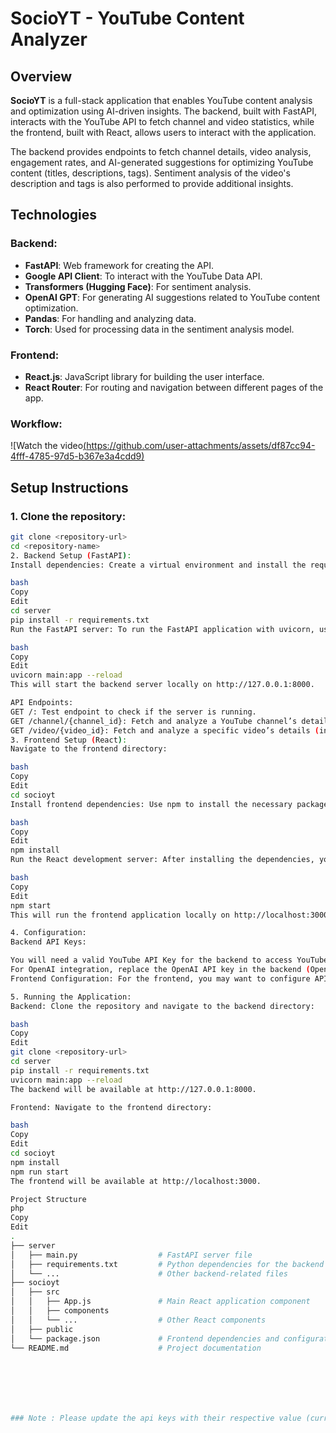 # SocioYT - YouTube Content Analyzer

## Overview

**SocioYT** is a full-stack application that enables YouTube content analysis and optimization using AI-driven insights. The backend, built with FastAPI, interacts with the YouTube API to fetch channel and video statistics, while the frontend, built with React, allows users to interact with the application.

The backend provides endpoints to fetch channel details, video analysis, engagement rates, and AI-generated suggestions for optimizing YouTube content (titles, descriptions, tags). Sentiment analysis of the video's description and tags is also performed to provide additional insights.

## Technologies

### Backend:
- **FastAPI**: Web framework for creating the API.
- **Google API Client**: To interact with the YouTube Data API.
- **Transformers (Hugging Face)**: For sentiment analysis.
- **OpenAI GPT**: For generating AI suggestions related to YouTube content optimization.
- **Pandas**: For handling and analyzing data.
- **Torch**: Used for processing data in the sentiment analysis model.

### Frontend:
- **React.js**: JavaScript library for building the user interface.
- **React Router**: For routing and navigation between different pages of the app.

### Workflow:


![Watch the video[(https://github.com/user-attachments/assets/df87cc94-4fff-4785-97d5-b367e3a4cdd9)](https://github.com/user-attachments/assets/06648d9d-20d4-4d7d-8b15-10825849a8eb)




## Setup Instructions

### 1. Clone the repository:
```bash
git clone <repository-url>
cd <repository-name>
2. Backend Setup (FastAPI):
Install dependencies: Create a virtual environment and install the required Python packages from requirements.txt:

bash
Copy
Edit
cd server
pip install -r requirements.txt
Run the FastAPI server: To run the FastAPI application with uvicorn, use the following command:

bash
Copy
Edit
uvicorn main:app --reload
This will start the backend server locally on http://127.0.0.1:8000.

API Endpoints:
GET /: Test endpoint to check if the server is running.
GET /channel/{channel_id}: Fetch and analyze a YouTube channel’s details (including engagement rate and top videos).
GET /video/{video_id}: Fetch and analyze a specific video’s details (including sentiment analysis and AI-generated suggestions).
3. Frontend Setup (React):
Navigate to the frontend directory:

bash
Copy
Edit
cd socioyt
Install frontend dependencies: Use npm to install the necessary packages:

bash
Copy
Edit
npm install
Run the React development server: After installing the dependencies, you can start the React frontend using:

bash
Copy
Edit
npm start
This will run the frontend application locally on http://localhost:3000.

4. Configuration:
Backend API Keys:

You will need a valid YouTube API Key for the backend to access YouTube data. Replace the API_KEY variable in the backend with your own API key.
For OpenAI integration, replace the OpenAI API key in the backend (OpenAI(api_key='YOUR_API_KEY')).
Frontend Configuration: For the frontend, you may want to configure API endpoints in a .env file or directly in your frontend code where API requests are made.

5. Running the Application:
Backend: Clone the repository and navigate to the backend directory:

bash
Copy
Edit
git clone <repository-url>
cd server
pip install -r requirements.txt
uvicorn main:app --reload
The backend will be available at http://127.0.0.1:8000.

Frontend: Navigate to the frontend directory:

bash
Copy
Edit
cd socioyt
npm install
npm run start
The frontend will be available at http://localhost:3000.

Project Structure
php
Copy
Edit
.
├── server
│   ├── main.py                  # FastAPI server file
│   ├── requirements.txt         # Python dependencies for the backend
│   └── ...                      # Other backend-related files
├── socioyt
│   ├── src
│   │   ├── App.js               # Main React application component
│   │   ├── components
│   │   └── ...                  # Other React components
│   ├── public
│   └── package.json             # Frontend dependencies and configuration
└── README.md                    # Project documentation







### Note : Please update the api keys with their respective value (currently hardcoded)









